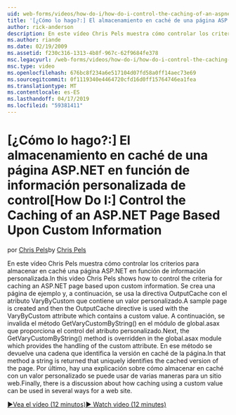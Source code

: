 ```yaml
---
uid: web-forms/videos/how-do-i/how-do-i-control-the-caching-of-an-aspnet-page-based-upon-custom-information
title: '[¿Cómo lo hago?:] El almacenamiento en caché de una página ASP.NET en función de información personalizada de control | Microsoft Docs'
author: rick-anderson
description: En este vídeo Chris Pels muestra cómo controlar los criterios para almacenar en caché una página ASP.NET en función de información personalizada. Se crea una página de ejemplo y, a continuación, el deseo...
ms.author: riande
ms.date: 02/19/2009
ms.assetid: f230c316-1313-4b8f-967c-62f9684fe378
msc.legacyurl: /web-forms/videos/how-do-i/how-do-i-control-the-caching-of-an-aspnet-page-based-upon-custom-information
msc.type: video
ms.openlocfilehash: 676bc8f234a6e517104d07fd58a0ff14aec73e69
ms.sourcegitcommit: 0f1119340e4464720cfd16d0ff15764746ea1fea
ms.translationtype: MT
ms.contentlocale: es-ES
ms.lasthandoff: 04/17/2019
ms.locfileid: "59381411"
---
```

# <a name="how-do-i-control-the-caching-of-an-aspnet-page-based-upon-custom-information"></a><span data-ttu-id="0adbf-104">[¿Cómo lo hago?:] El almacenamiento en caché de una página ASP.NET en función de información personalizada de control</span><span class="sxs-lookup"><span data-stu-id="0adbf-104">[How Do I:] Control the Caching of an ASP.NET Page Based Upon Custom Information</span></span>

<span data-ttu-id="0adbf-105">por [Chris Pels](https://twitter.com/chrispels)</span><span class="sxs-lookup"><span data-stu-id="0adbf-105">by [Chris Pels](https://twitter.com/chrispels)</span></span>

<span data-ttu-id="0adbf-106">En este vídeo Chris Pels muestra cómo controlar los criterios para almacenar en caché una página ASP.NET en función de información personalizada.</span><span class="sxs-lookup"><span data-stu-id="0adbf-106">In this video Chris Pels shows how to control the criteria for caching an ASP.NET page based upon custom information.</span></span> <span data-ttu-id="0adbf-107">Se crea una página de ejemplo y, a continuación, se usa la directiva OutputCache con el atributo VaryByCustom que contiene un valor personalizado.</span><span class="sxs-lookup"><span data-stu-id="0adbf-107">A sample page is created and then the OutputCache directive is used with the VaryByCustom attribute which contains a custom value.</span></span> <span data-ttu-id="0adbf-108">A continuación, se invalida el método GetVaryCustomByString() en el módulo de global.asax que proporciona el control del atributo personalizado.</span><span class="sxs-lookup"><span data-stu-id="0adbf-108">Next, the GetVaryCustomByString() method is overridden in the global.asax module which provides the handling of the custom attribute.</span></span> <span data-ttu-id="0adbf-109">En ese método se devuelve una cadena que identifica la versión en caché de la página.</span><span class="sxs-lookup"><span data-stu-id="0adbf-109">In that method a string is returned that uniquely identifies the cached version of the page.</span></span> <span data-ttu-id="0adbf-110">Por último, hay una explicación sobre cómo almacenar en caché con un valor personalizado se puede usar de varias maneras para un sitio web.</span><span class="sxs-lookup"><span data-stu-id="0adbf-110">Finally, there is a discussion about how caching using a custom value can be used in several ways for a web site.</span></span>

[<span data-ttu-id="0adbf-111">&#9654;Vea el vídeo (12 minutos)</span><span class="sxs-lookup"><span data-stu-id="0adbf-111">&#9654; Watch video (12 minutes)</span></span>](https://channel9.msdn.com/Blogs/ASP-NET-Site-Videos/how-do-i-control-the-caching-of-an-aspnet-page-based-upon-custom-information)
